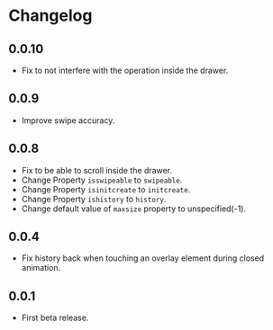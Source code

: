 # Changelog

## 0.0.10

* Fix to not interfere with the operation inside the drawer.


## 0.0.9

* Improve swipe accuracy.


## 0.0.8

* Fix to be able to scroll inside the drawer.
* Change Property `isswipeable` to `swipeable`.
* Change Property `isinitcreate` to `initcreate`.
* Change Property `ishistory` to `history`.
* Change default value of `maxsize` property to unspecified(-1).


## 0.0.4

* Fix history back when touching an overlay element during closed animation.


## 0.0.1

* First beta release.
